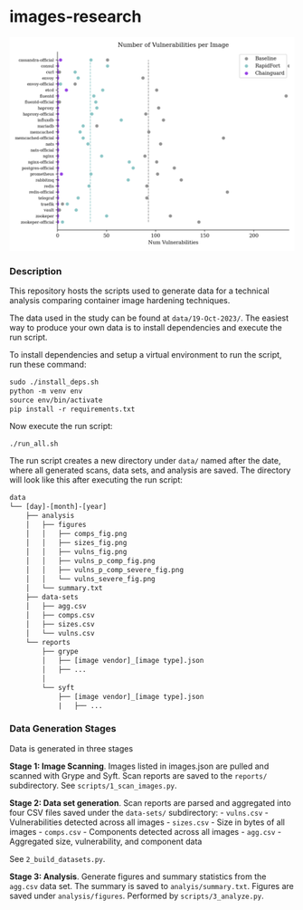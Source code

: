 # images-research


![Drag Racing](data/19-Oct-2023/analysis/figures/vulns_fig.png)

### Description

This repository hosts the scripts used to generate data for a technical analysis comparing container image hardening techniques.

The data used in the study can be found at `data/19-Oct-2023/`. The easiest way to produce your own data is to install dependencies and execute the run script.

To install dependencies and setup a virtual environment to run the script, run these command:
```
sudo ./install_deps.sh
python -m venv env
source env/bin/activate
pip install -r requirements.txt
```

Now execute the run script:
```
./run_all.sh
```
The run script creates a new directory under `data/` named after the date, where all generated scans, data sets, and analysis are saved. The directory will look like this after executing the run script:

```
data
└── [day]-[month]-[year]
    ├── analysis
    │   ├── figures
    │   │   ├── comps_fig.png
    │   │   ├── sizes_fig.png
    │   │   ├── vulns_fig.png
    │   │   ├── vulns_p_comp_fig.png
    │   │   ├── vulns_p_comp_severe_fig.png
    │   │   └── vulns_severe_fig.png
    │   └── summary.txt
    ├── data-sets
    │   ├── agg.csv
    │   ├── comps.csv
    │   ├── sizes.csv
    │   └── vulns.csv
    └── reports
        ├── grype
        │   ├── [image vendor]_[image type].json
        │   ├── ...
        │
        └── syft
            ├── [image vendor]_[image type].json
            |   ├── ...
```     

### Data Generation Stages
Data is generated in three stages

**Stage 1: Image Scanning**. Images listed in images.json are pulled and scanned with Grype and Syft. Scan reports are saved to the `reports/` subdirectory. See `scripts/1_scan_images.py`.

**Stage 2: Data set generation**. Scan reports are parsed and aggregated into four CSV files saved under the `data-sets/` subdirectory:
    - `vulns.csv` - Vulnerabilities detected across all images
    - `sizes.csv` - Size in bytes of all images
    - `comps.csv` - Components detected across all images
    - `agg.csv`   - Aggregated size, vulnerability, and component data
    
See `2_build_datasets.py`.

**Stage 3: Analysis**. Generate figures and summary statistics from the `agg.csv` data set. The summary is saved to `analyis/summary.txt`. Figures are saved under `analysis/figures`.
Performed by `scripts/3_analyze.py`.